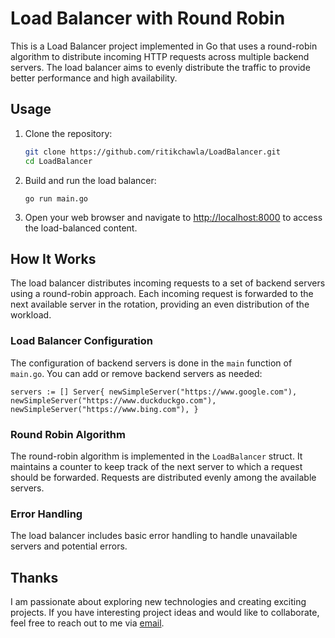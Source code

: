 # Load Balancer with Round Robin

This is a Load Balancer project implemented in Go that uses a round-robin algorithm to distribute incoming HTTP requests across multiple backend servers. The load balancer aims to evenly distribute the traffic to provide better performance and high availability.

## Usage

1. Clone the repository:

   ```sh
   git clone https://github.com/ritikchawla/LoadBalancer.git
   cd LoadBalancer
   ```
2.  Build and run the load balancer:
    
    
    `go run main.go` 
    
3.  Open your web browser and navigate to [http://localhost:8000](http://localhost:8000/) to access the load-balanced content.
    

## How It Works

The load balancer distributes incoming requests to a set of backend servers using a round-robin approach. Each incoming request is forwarded to the next available server in the rotation, providing an even distribution of the workload.

### Load Balancer Configuration

The configuration of backend servers is done in the `main` function of `main.go`. You can add or remove backend servers as needed:


`servers := [] Server{
    newSimpleServer("https://www.google.com"),
    newSimpleServer("https://www.duckduckgo.com"),
    newSimpleServer("https://www.bing.com"),
}` 

### Round Robin Algorithm

The round-robin algorithm is implemented in the `LoadBalancer` struct. It maintains a counter to keep track of the next server to which a request should be forwarded. Requests are distributed evenly among the available servers.

### Error Handling

The load balancer includes basic error handling to handle unavailable servers and potential errors.
## Thanks
I am passionate about exploring new technologies and creating exciting projects. If you have interesting project ideas and would like to collaborate, feel free to reach out to me via [email](mailto:chawlaritik@gmail.com).